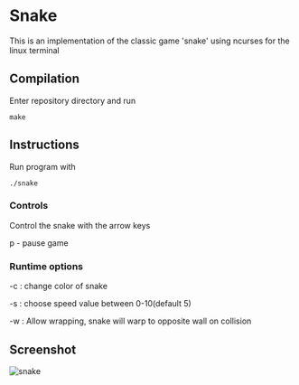 # Snake
This is an implementation of the classic game 'snake' using ncurses for the
linux terminal

## Compilation
Enter repository directory and run

```
make
```

## Instructions
Run program with
```
./snake
```
### Controls
Control the snake with the arrow keys

p - pause game
### Runtime options
-c <color>: change color of snake

-s <speed>: choose speed value between 0-10(default 5)

-w        : Allow wrapping, snake will warp to opposite wall on collision

## Screenshot
![snake](https://cloud.githubusercontent.com/assets/6550505/26068736/85014230-396c-11e7-8ff2-d364d33adbca.png)
